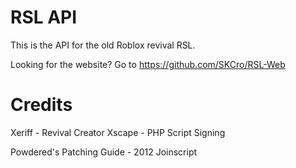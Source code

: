 # RSL API
This is the API for the old Roblox revival RSL.

Looking for the website? Go to https://github.com/SKCro/RSL-Web
# Credits
Xeriff - Revival Creator
Xscape - PHP Script Signing

Powdered's Patching Guide - 2012 Joinscript
